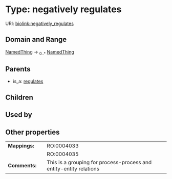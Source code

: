 
# Type: negatively regulates




URI: [biolink:negatively_regulates](https://w3id.org/biolink/vocab/negatively_regulates)


## Domain and Range

[NamedThing](NamedThing.md) ->  <sub>0..*</sub> [NamedThing](NamedThing.md)

## Parents

 *  is_a: [regulates](regulates.md)

## Children


## Used by


## Other properties

|  |  |  |
| --- | --- | --- |
| **Mappings:** | | RO:0004033 |
|  | | RO:0004035 |
| **Comments:** | | This is a grouping for process-process and entity-entity relations |

